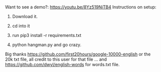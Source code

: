 Want to see a demo?: https://youtu.be/8Yz519NiTB4
Instructions on setup:
 1. Download it.

2. cd into it

3. run pip3 install -r requirements.txt

4. python hangman.py    and go crazy.

Big thanks https://github.com/first20hours/google-10000-english
or the 20k txt file, all credit to this user for that
file
... and https://github.com/dwyl/english-words for words.txt 
file.
